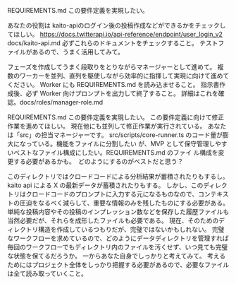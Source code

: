 REQUIREMENTS.md
この要件定義を実現したい。

あなたの役割は kaito-apiのログイン後の投稿作成などができるかをチェックしてほしい。
https://docs.twitterapi.io/api-reference/endpoint/user_login_v2
docs/kaito-api.md
必ずこれらのドキュメントをチェックすること。
テストファイルがあるので、うまく活用してみて。

フェーズを作成してうまく段取りをとりながらマネージャーとして進めて。
複数のワーカーを並列、直列を駆使しながら効率的に指揮して実現に向けて進めてください。
Worker にも REQUIREMENTS.md を読み込ませること。
指示書作成後、必ず Worker 向けプロンプトを出力して終了すること。
詳細はこれを確認。docs/roles/manager-role.md

REQUIREMENTS.md
この要件定義を実現したい。
この要件定義に向けて修正作業を進めてほしい。
現在他にも並列して修正作業が実行されている。
あなたは「src」の担当マネージャーです。
src/scripts/core-runner.ts のコード量が膨大になっている。機能をファイルに分割したい
が、MVP として保守管理しやすいベストなファイル構成にしたい。REQUIREMENTS.md のファイ
ル構成を変更する必要があるかも。　どのようにするのがベストだと思う？

このディレクトリではクロードコードによる分析結果が蓄積されたりもするし。kaito api による X の最新データが蓄積されたりもする。
しかし、このディレクトリはクロードコードのプロンプトに入力する元になるものなので、コンテキストの圧迫をなるべく減らして、重要な情報のみを残したものにする必要がある。
単純な投稿内容やその投稿のインプレッション数などを保存した履歴ファイルも当然必要だが、それらを成形したファイルも必要である。
現在、そのためのディレクトリ構造を作成しているつもりだが、完璧ではないかもしれない。
完璧なワークフローを求めているので、どのようにデータディレクトリを管理すれば毎回のワークフローでもディレクトリ内のファイルを汚くせず、いつ見ても完璧な状態を保てるだろうか。
一からあなた自身でしっかりと考えてみて。
考えるためにはプロジェクト全体をしっかり把握する必要があるので、必要なファイルは全て読み取っていくこと。
